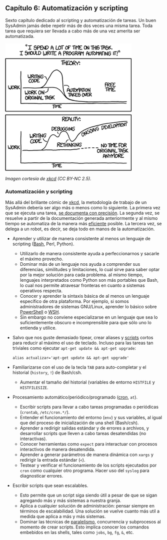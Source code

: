## Capítulo 6: Automatización y scripting

Sexto capítulo dedicado al scripting y automatización de tareas. Un buen
SysAdmin jamás debe repetir más de dos veces una misma tarea. Toda tarea que
requiera ser llevada a cabo más de una vez amerita ser automatizada.

![Uptime](images/automation.png)

*Imagen cortesía de [xkcd](https://xkcd.com/1319/) (CC BY-NC 2.5).*

### Automatización y scripting

Más allá del brillante cómic de [xkcd](https://xkcd.com/1319/), la metodología
de trabajo de un SysAdmin debería ser algo más o menos como lo siguiente. La
primera vez que se ejecuta una tarea, [se documenta con precisión](capitulo-01.md).
La segunda vez, se resuelve a partir de la documentación generada anteriormente
y al mismo tiempo se automatiza de la manera más [eficiente](capitulo-03.md)
posible. La tercera vez, se delega a un robot, es decir, se deja todo en manos
de la automatización.

* Aprender y utilizar de manera consistente al menos un lenguaje de scripting
  ([Bash](https://www.linuxito.com/buscar?q=bash), Perl, Python).
    * Utilizarlo de manera consistente ayuda a perfeccionarnos y sacarle el
      máximo provecho.
    * Dominar más de un lenguaje nos ayuda a comprender sus diferencias,
      similitudes y limitaciones, lo cual sirve para saber optar por la mejor
      solución para cada problema. al mismo tiempo, lenguajes interpretados
      como Python son más portables que Bash, lo cual nos permite atravesar
      fronteras en cuanto a sistemas operativos respecta.
    * Conocer y aprender la sintaxis básica de al menos un lenguaje específico
      de otra plataforma. Por ejemplo, si somos administradores de sistemas
      GNU/Linux, aprender lo básico sobre [PowerShell](https://es.wikipedia.org/wiki/Windows_PowerShell)
      o [WSH](https://es.wikipedia.org/wiki/Windows_Script_Host).
    * Sin embargo no conviene especializarse en un lenguaje que sea lo
      suficientemente obscuro e incomprensible para que sólo uno lo entienda y
      utilice.
* Salvo que nos guste demasiado tipear, crear aliases y [scripts](https://www.linuxito.com/buscar?q=script)
  cortos para reducir al máximo el uso de teclado. Incluso para las tareas tan
  triviales como ejecutar `apt-get update && apt-get upgrade`:

  ```
  alias actualizar='apt-get update && apt-get upgrade'
  ```

* Familiarizarse con el uso de la tecla `TAB` para auto-completar y el historial
  (`history`, `!`) de Bash/csh.
    * Aumentar el tamaño del historial (variables de entorno `HISTFILE` y
      `HISTFILESIZE`.
* Procesamiento automático/periódico/programado ([cron](https://www.linuxito.com/buscar?q=cron),
  `at`).
    * Escribir scripts para llevar a cabo tareas programadas o periódicas
      (`crontab`, `/etc/cron.*/`).
    * Entender el funcionamiento del entorno (`env`) y sus variables, al igual
      que del proceso de inicialización de una shell (Bash/csh).
    * Aprender a redirigir salidas estándar y de errores a archivos, y
      desarrollar scripts que lleven a cabo tareas desatendidas (no
      interactivas).
    * Conocer herramientas como `expect` para interactuar con procesos
      interactivos de manera desatendida.
    * Aprender a generar parámetros de manera dinámica con `xargs` y redirigir
      la entrada estándar (`<`).
    * Testear y verificar el funcionamiento de los scripts ejecutados por `cron`
      como cualquier otro programa. Hacer uso del `syslog` para diagnosticar
      errores.
* Escribir scripts que sean escalables.
    * Esto permite que un script siga siendo útil a pesar de que se sigan
      agregando más y más sistemas a nuestra granja.
    * Aplica a cualquier solución de administración: pensar siempre en términos
      de escalabilidad. Una solución se vuelve cuanto más util a medida que
      aplica a más y más sistemas.
    * Dominar las técnicas de [paralelismo](https://www.linuxito.com/gnu-linux/nivel-alto/507-mejorando-mi-sistema-de-actualizacion-de-servidores),
      concurrencia y subprocesos al momento de crear scripts. Esto implica
      conocer los comandos embebidos en las shells, tales como `jobs`, `bg`,
      `fg`, `&`, etc.
